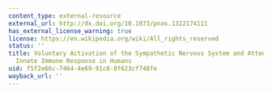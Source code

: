 ```yaml
---
content_type: external-resource
external_url: http://dx.doi.org/10.1073/pnas.1322174111
has_external_license_warning: true
license: https://en.wikipedia.org/wiki/All_rights_reserved
status: ''
title: Voluntary Activation of the Sympathetic Nervous System and Attenuation of the
  Innate Immune Response in Humans
uid: f5f2e66c-7464-4e69-91c8-8f623cf748fe
wayback_url: ''
---
```


